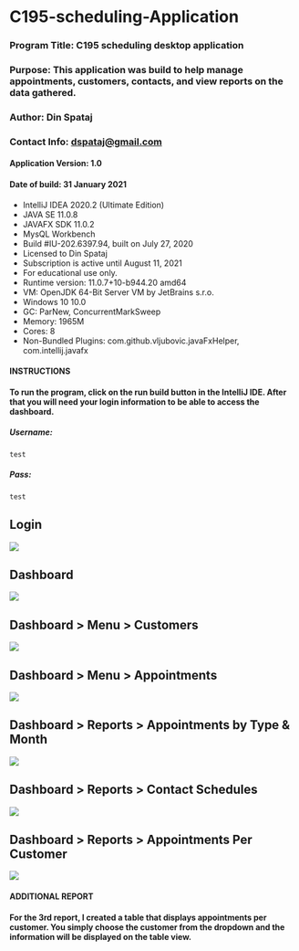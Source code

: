 # C195-scheduling-Application

### Program Title: C195 scheduling desktop application
### Purpose: This application was build to help manage appointments, customers, contacts, and view reports on the data gathered.
### Author: Din Spataj
### Contact Info: dspataj@gmail.com

#### Application Version: 1.0
#### Date of build: 31 January 2021

- IntelliJ IDEA 2020.2 (Ultimate Edition)
- JAVA SE 11.0.8
- JAVAFX SDK 11.0.2
- MysQL Workbench
- Build #IU-202.6397.94, built on July 27, 2020
- Licensed to Din Spataj
- Subscription is active until August 11, 2021
- For educational use only.
- Runtime version: 11.0.7+10-b944.20 amd64
- VM: OpenJDK 64-Bit Server VM by JetBrains s.r.o.
- Windows 10 10.0
- GC: ParNew, ConcurrentMarkSweep
- Memory: 1965M
- Cores: 8
- Non-Bundled Plugins: com.github.vljubovic.javaFxHelper, com.intellij.javafx

#### INSTRUCTIONS
#### To run the program, click on the run build button in the IntelliJ IDE. After that you will need your login information to be able to access the dashboard.
##### Username:
`test`
##### Pass:
`test`

## Login
![](https://github.com/DinShpati/C195-scheduling-Application/blob/main/imgs/1.PNG?raw=true)

## Dashboard
![](https://github.com/DinShpati/C195-scheduling-Application/blob/main/imgs/2.PNG?raw=true)

## Dashboard > Menu > Customers
![](https://github.com/DinShpati/C195-scheduling-Application/blob/main/imgs/3.PNG?raw=true)

## Dashboard > Menu > Appointments
![](https://github.com/DinShpati/C195-scheduling-Application/blob/main/imgs/4.PNG?raw=true)

## Dashboard > Reports > Appointments by Type & Month
![](https://github.com/DinShpati/C195-scheduling-Application/blob/main/imgs/5.PNG?raw=true)

## Dashboard > Reports > Contact Schedules
![](https://github.com/DinShpati/C195-scheduling-Application/blob/main/imgs/6.PNG?raw=true)

## Dashboard > Reports > Appointments Per Customer
![](https://github.com/DinShpati/C195-scheduling-Application/blob/main/imgs/7.PNG?raw=true)

#### ADDITIONAL REPORT
#### For the 3rd report, I created a table that displays appointments per customer. You simply choose the customer from the dropdown and the information will be displayed on the table view. 
